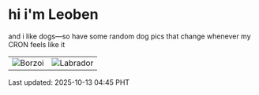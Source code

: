 # hi i'm Leoben

and i like dogs—so have some random dog pics that change whenever my CRON feels like it

|  |  |
|--------|----------|
| ![Borzoi](https://random-dog-vercel.vercel.app/api/random-borzoi?v=1760301949) | ![Labrador](https://random-dog-vercel.vercel.app/api/random-labrador?v=1760301949) |

Last updated: 2025-10-13 04:45 PHT
